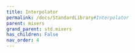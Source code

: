 ```yaml
---
title: Interpolator
permalink: /docs/StandardLibrary#Interpolator
parent: mixers
grand_parent: std.mixers
has_children: False
nav_order: 4
---
```

